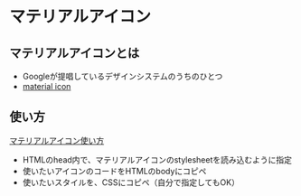 # マテリアルアイコン
## マテリアルアイコンとは
- Googleが提唱しているデザインシステムのうちのひとつ
- [material icon](https://materialdesignicons.com/)

## 使い方
[マテリアルアイコン使い方](https://webdesign-trends.net/entry/14598#i)
- HTMLのhead内で、マテリアルアイコンのstylesheetを読み込むように指定<br>
- 使いたいアイコンのコードをHTMLのbodyにコピペ
- 使いたいスタイルを、CSSにコピペ（自分で指定してもOK）
